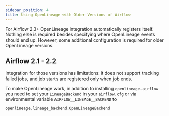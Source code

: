 ```yaml
---
sidebar_position: 4
title: Using OpenLineage with Older Versions of Airflow
---
```


For Airflow 2.3+ OpenLineage integration automatically registers itself. Nothing else is required besides specifying where OpenLineage events should end up. However, some additional configuration is required for older OpenLineage versions.

## Airflow 2.1 - 2.2

Integration for those versions has limitations: it does not support tracking failed jobs, and job starts are registered only when job ends.

To make OpenLineage work, in addition to installing `openlineage-airflow` you need to set your `LineageBackend` 
in your `airflow.cfg` or via environmental variable `AIRFLOW__LINEAGE__BACKEND` to

```
openlineage.lineage_backend.OpenLineageBackend
```
